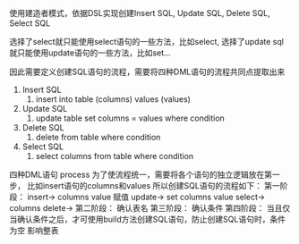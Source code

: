 使用建造者模式，依据DSL实现创建Insert SQL, Update SQL, Delete SQL, Select SQL

选择了select就只能使用select语句的一些方法，比如select,
选择了update sql 就只能使用update语句的一些方法，比如set...

因此需要定义创建SQL语句的流程，需要将四种DML语句的流程共同点提取出来

1. Insert SQL
    1. insert into table (columns) values (values)
2. Update SQL
    1. update table set columns = values where condition
3. Delete SQL
    1. delete from table where condition
4. Select SQL
    1. select columns from table where condition

四种DML语句 process
为了使流程统一，需要将各个语句的独立逻辑放在第一步，
比如insert语句的columns和values
所以创建SQL语句的流程如下：
第一阶段：
insert-> columns value 赋值
update-> set columns value
select-> columns
delete->
第二阶段：
确认表名
第三阶段：
确认条件
第四阶段：
当且仅当确认条件之后，才可使用build方法创建SQL语句，防止创建SQL语句时，条件为空 影响整表

